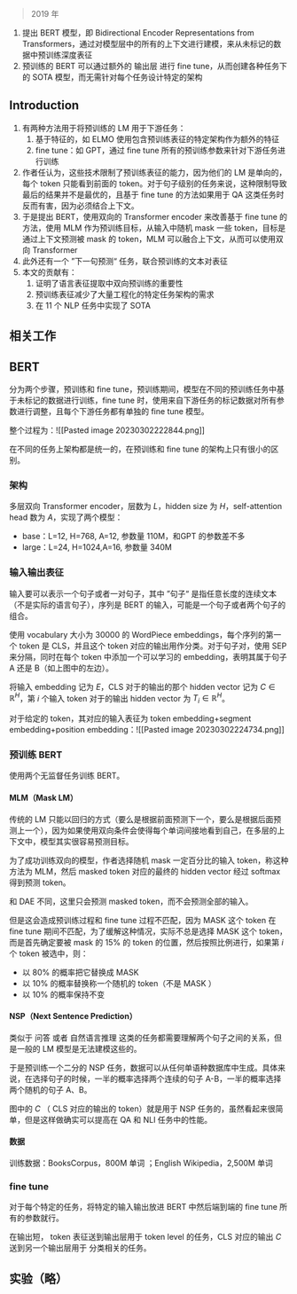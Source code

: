 > 2019 年

1. 提出 BERT 模型，即 Bidirectional Encoder Representations from Transformers，通过对模型层中的所有的上下文进行建模，来从未标记的数据中预训练深度表征
2. 预训练的 BERT 可以通过额外的 输出层 进行 fine tune，从而创建各种任务下的 SOTA 模型，而无需针对每个任务设计特定的架构

## Introduction
1. 有两种方法用于将预训练的 LM 用于下游任务：
	1. 基于特征的，如 ELMO 使用包含预训练表征的特定架构作为额外的特征
	2. fine tune：如 GPT，通过 fine tune 所有的预训练参数来针对下游任务进行训练
2. 作者任认为，这些技术限制了预训练表征的能力，因为他们的 LM 是单向的，每个 token 只能看到前面的 token。对于句子级别的任务来说，这种限制导致最后的结果并不是最优的，且基于 fine tune 的方法如果用于 QA 这类任务时反而有害，因为必须结合上下文。
3. 于是提出 BERT，使用双向的 Transformer encoder 来改善基于 fine tune 的 方法，使用 MLM 作为预训练目标，从输入中随机 mask 一些 token，目标是通过上下文预测被 mask 的 token，MLM 可以融合上下文，从而可以使用双向 Transformer
4. 此外还有一个 ”下一句预测“ 任务，联合预训练的文本对表征
5. 本文的贡献有：
	1. 证明了语言表征提取中双向预训练的重要性
	2. 预训练表征减少了大量工程化的特定任务架构的需求
	3. 在 11 个 NLP 任务中实现了 SOTA

## 相关工作

## BERT
分为两个步骤，预训练和 fine tune，预训练期间，模型在不同的预训练任务中基于未标记的数据进行训练，fine tune 时，使用来自下游任务的标记数据对所有参数进行调整，且每个下游任务都有单独的 fine tune 模型。

整个过程为：![[Pasted image 20230302222844.png]]

在不同的任务上架构都是统一的，在预训练和 fine tune 的架构上只有很小的区别。

### 架构

多层双向 Transformer encoder，层数为 $L$，hidden size 为 $H$，self-attention head 数为 $A$，实现了两个模型：
+ base：L=12, H=768, A=12, 参数量 110M，和GPT 的参数差不多
+ large：L=24, H=1024,A=16, 参数量 340M

### 输入输出表征

输入要可以表示一个句子或者一对句子，其中 ”句子“ 是指任意长度的连续文本（不是实际的语言句子），序列是 BERT 的输入，可能是一个句子或者两个句子的组合。

使用 vocabulary 大小为 30000 的 WordPiece embeddings，每个序列的第一个 token 是 CLS，并且这个 token 对应的输出用作分类。对于句子对，使用 SEP 来分隔，同时在每个 token 中添加一个可以学习的 embedding，表明其属于句子 A 还是 B（如上图中的左边）。

将输入 embedding 记为 $E$，CLS 对于的输出的那个 hidden vector 记为 $C\in \mathbb{R}^H$，第 $i$ 个输入 token 对于的输出 hidden vector 为 $T_{i}\in \mathbb{R}^H$。

对于给定的 token，其对应的输入表征为 token embedding+segment embedding+position embedding：![[Pasted image 20230302224734.png]]

### 预训练 BERT
使用两个无监督任务训练 BERT。

#### MLM（Mask LM）
传统的 LM 只能以回归的方式（要么是根据前面预测下一个，要么是根据后面预测上一个），因为如果使用双向条件会使得每个单词间接地看到自己，在多层的上下文中，模型其实很容易预测目标。

为了成功训练双向的模型，作者选择随机 mask 一定百分比的输入 token，称这种方法为 MLM，然后 masked token 对应的最终的 hidden vector 经过 softmax 得到预测 token。

和 DAE 不同，这里只会预测 masked token，而不会预测全部的输入。

但是这会造成预训练过程和 fine tune 过程不匹配，因为 MASK 这个 token 在 fine tune 期间不匹配，为了缓解这种情况，实际不总是选择 MASK 这个 token，而是首先确定要被 mask 的 15% 的 token 的位置，然后按照比例进行，如果第 $i$  个 token 被选中，则：
+ 以 80% 的概率把它替换成 MASK
+ 以 10% 的概率替换称一个随机的 token（不是 MASK ）
+ 以 10% 的概率保持不变

#### NSP（Next Sentence Prediction）
类似于 问答 或者 自然语言推理 这类的任务都需要理解两个句子之间的关系，但是一般的 LM 模型是无法建模这些的。

于是预训练一个二分的 NSP 任务，数据可以从任何单语种数据库中生成。具体来说，在选择句子的时候，一半的概率选择两个连续的句子 A-B，一半的概率选择两个随机的句子 A、B。

图中的 $C$ （ CLS 对应的输出的 token）就是用于 NSP 任务的，虽然看起来很简单，但是这样做确实可以提高在 QA 和 NLI 任务中的性能。

#### 数据
训练数据：BooksCorpus，800M 单词 ；English Wikipedia，2,500M 单词

### fine tune
对于每个特定的任务，将特定的输入输出放进 BERT 中然后端到端的 fine tune 所有的参数就行。

在输出短， token 表征送到输出层用于 token level 的任务，CLS 对应的输出 $C$ 送到另一个输出层用于 分类相关的任务。

## 实验（略）